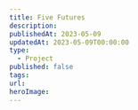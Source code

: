 ```yaml
---
title: Five Futures
description: 
publishedAt: 2023-05-09
updatedAt: 2023-05-09T00:00:00
type:
  - Project
published: false
tags: 
url: 
heroImage:
---
```

